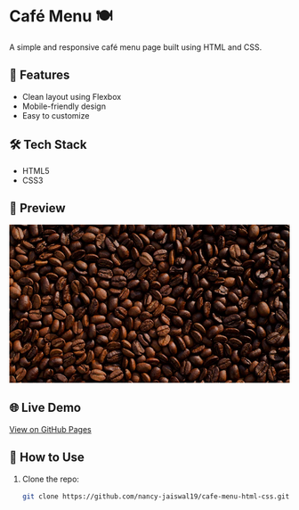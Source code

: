 # Café Menu 🍽️

A simple and responsive café menu page built using HTML and CSS.

## 🚀 Features
- Clean layout using Flexbox
- Mobile-friendly design
- Easy to customize

## 🛠 Tech Stack
- HTML5
- CSS3

## 📸 Preview
![Preview](./assets/coffee.webp)

## 🌐 Live Demo
[View on GitHub Pages](https:/nancy-jaiswal19/.github.io/cafe-menu-html-css/)

## 📁 How to Use
1. Clone the repo:
   ```bash
   git clone https://github.com/nancy-jaiswal19/cafe-menu-html-css.git
